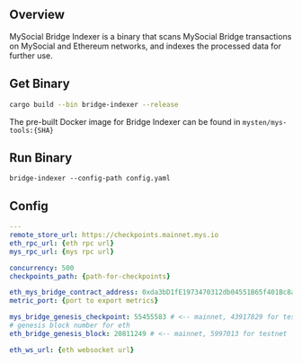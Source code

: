 ## Overview

MySocial Bridge Indexer is a binary that scans MySocial Bridge transactions on MySocial and Ethereum networks, and indexes the processed data for further use.

## Get Binary

```bash
cargo build --bin bridge-indexer --release
```

The pre-built Docker image for Bridge Indexer can be found in `mysten/mys-tools:{SHA}`

## Run Binary

```
bridge-indexer --config-path config.yaml
```


## Config

```yaml
---
remote_store_url: https://checkpoints.mainnet.mys.io
eth_rpc_url: {eth rpc url}
mys_rpc_url: {mys rpc url}

concurrency: 500
checkpoints_path: {path-for-checkpoints}

eth_mys_bridge_contract_address: 0xda3bD1fE1973470312db04551B65f401Bc8a92fD # <-- mainnet, 0xAE68F87938439afEEDd6552B0E83D2CbC2473623 for testnet
metric_port: {port to export metrics}

mys_bridge_genesis_checkpoint: 55455583 # <-- mainnet, 43917829 for testnet
# genesis block number for eth
eth_bridge_genesis_block: 20811249 # <-- mainnet, 5997013 for testnet

eth_ws_url: {eth websocket url}

```

